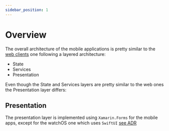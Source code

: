 ```yaml
---
sidebar_position: 1
---
```


# Overview

The overall architecture of the mobile applications is pretty similar to the
[web clients](../clients/overview.md) one following a layered architecture:

- State
- Services
- Presentation

Even though the State and Services layers are pretty similar to the web ones the Presentation layer
differs:

## Presentation

The presentation layer is implemented using `Xamarin.Forms` for the mobile apps, except for the
watchOS one which uses `SwiftUI` [see ADR](../adr/watchOS-use-swift)
